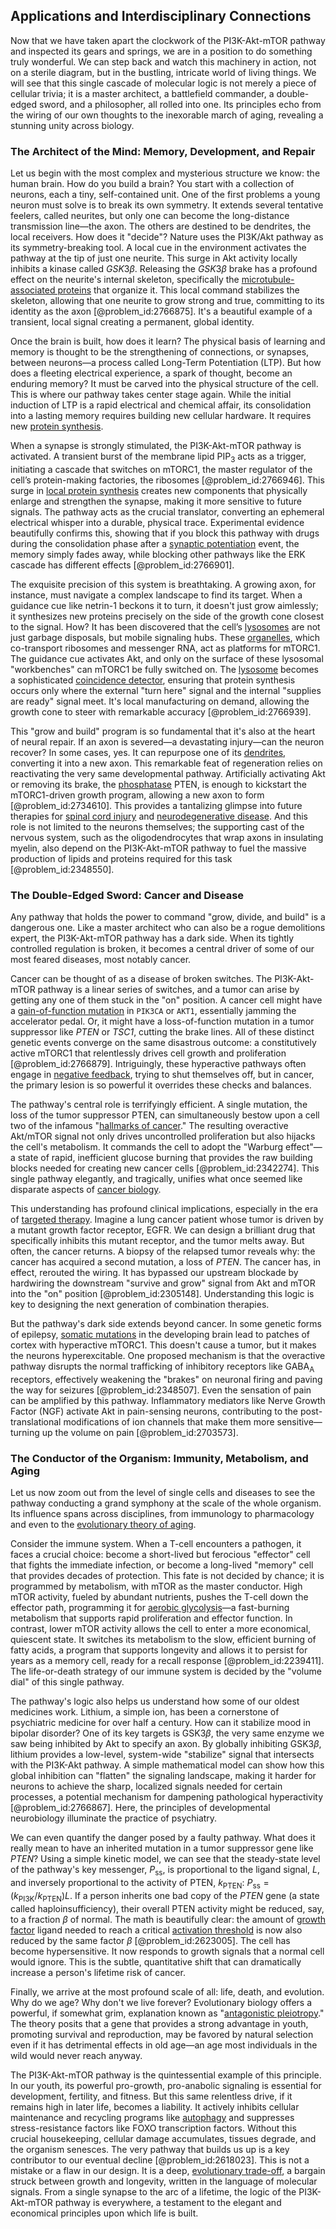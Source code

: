 ## Applications and Interdisciplinary Connections

Now that we have taken apart the clockwork of the PI3K-Akt-mTOR pathway and inspected its gears and springs, we are in a position to do something truly wonderful. We can step back and watch this machinery in action, not on a sterile diagram, but in the bustling, intricate world of living things. We will see that this single cascade of molecular logic is not merely a piece of cellular trivia; it is a master architect, a battlefield commander, a double-edged sword, and a philosopher, all rolled into one. Its principles echo from the wiring of our own thoughts to the inexorable march of aging, revealing a stunning unity across biology.

### The Architect of the Mind: Memory, Development, and Repair

Let us begin with the most complex and mysterious structure we know: the human brain. How do you build a brain? You start with a collection of neurons, each a tiny, self-contained unit. One of the first problems a young neuron must solve is to break its own symmetry. It extends several tentative feelers, called neurites, but only one can become the long-distance transmission line—the axon. The others are destined to be dendrites, the local receivers. How does it "decide"? Nature uses the PI3K/Akt pathway as its symmetry-breaking tool. A local cue in the environment activates the pathway at the tip of just one neurite. This surge in Akt activity locally inhibits a kinase called $GSK3\beta$. Releasing the $GSK3\beta$ brake has a profound effect on the neurite's internal skeleton, specifically the [microtubule-associated proteins](@article_id:173847) that organize it. This local command stabilizes the skeleton, allowing that one neurite to grow strong and true, committing to its identity as the axon [@problem_id:2766875]. It's a beautiful example of a transient, local signal creating a permanent, global identity.

Once the brain is built, how does it learn? The physical basis of learning and memory is thought to be the strengthening of connections, or synapses, between neurons—a process called Long-Term Potentiation (LTP). But how does a fleeting electrical experience, a spark of thought, become an enduring memory? It must be carved into the physical structure of the cell. This is where our pathway takes center stage again. While the initial induction of LTP is a rapid electrical and chemical affair, its consolidation into a lasting memory requires building new cellular hardware. It requires new [protein synthesis](@article_id:146920).

When a synapse is strongly stimulated, the PI3K-Akt-mTOR pathway is activated. A transient burst of the membrane lipid $\text{PIP}_3$ acts as a trigger, initiating a cascade that switches on mTORC1, the master regulator of the cell’s protein-making factories, the ribosomes [@problem_id:2766946]. This surge in [local protein synthesis](@article_id:162356) creates new components that physically enlarge and strengthen the synapse, making it more sensitive to future signals. The pathway acts as the crucial translator, converting an ephemeral electrical whisper into a durable, physical trace. Experimental evidence beautifully confirms this, showing that if you block this pathway with drugs during the consolidation phase after a [synaptic potentiation](@article_id:170820) event, the memory simply fades away, while blocking other pathways like the ERK cascade has different effects [@problem_id:2766901].

The exquisite precision of this system is breathtaking. A growing axon, for instance, must navigate a complex landscape to find its target. When a guidance cue like netrin-1 beckons it to turn, it doesn't just grow aimlessly; it synthesizes new proteins precisely on the side of the growth cone closest to the signal. How? It has been discovered that the cell’s [lysosomes](@article_id:167711) are not just garbage disposals, but mobile signaling hubs. These [organelles](@article_id:154076), which co-transport ribosomes and messenger RNA, act as platforms for mTORC1. The guidance cue activates Akt, and only on the surface of these lysosomal "workbenches" can mTORC1 be fully switched on. The [lysosome](@article_id:174405) becomes a sophisticated [coincidence detector](@article_id:169128), ensuring that protein synthesis occurs only where the external "turn here" signal and the internal "supplies are ready" signal meet. It's local manufacturing on demand, allowing the growth cone to steer with remarkable accuracy [@problem_id:2766939].

This "grow and build" program is so fundamental that it's also at the heart of neural repair. If an axon is severed—a devastating injury—can the neuron recover? In some cases, yes. It can repurpose one of its [dendrites](@article_id:159009), converting it into a new axon. This remarkable feat of regeneration relies on reactivating the very same developmental pathway. Artificially activating Akt or removing its brake, the [phosphatase](@article_id:141783) PTEN, is enough to kickstart the mTORC1-driven growth program, allowing a new axon to form [@problem_id:2734610]. This provides a tantalizing glimpse into future therapies for [spinal cord injury](@article_id:173167) and [neurodegenerative disease](@article_id:169208). And this role is not limited to the neurons themselves; the supporting cast of the nervous system, such as the oligodendrocytes that wrap axons in insulating myelin, also depend on the PI3K-Akt-mTOR pathway to fuel the massive production of lipids and proteins required for this task [@problem_id:2348550].

### The Double-Edged Sword: Cancer and Disease

Any pathway that holds the power to command "grow, divide, and build" is a dangerous one. Like a master architect who can also be a rogue demolitions expert, the PI3K-Akt-mTOR pathway has a dark side. When its tightly controlled regulation is broken, it becomes a central driver of some of our most feared diseases, most notably cancer.

Cancer can be thought of as a disease of broken switches. The PI3K-Akt-mTOR pathway is a linear series of switches, and a tumor can arise by getting any one of them stuck in the "on" position. A cancer cell might have a [gain-of-function mutation](@article_id:142608) in `PIK3CA` or `AKT1`, essentially jamming the accelerator pedal. Or, it might have a loss-of-function mutation in a tumor suppressor like *PTEN* or *TSC1*, cutting the brake lines. All of these distinct genetic events converge on the same disastrous outcome: a constitutively active mTORC1 that relentlessly drives cell growth and proliferation [@problem_id:2766879]. Intriguingly, these hyperactive pathways often engage in [negative feedback](@article_id:138125), trying to shut themselves off, but in cancer, the primary lesion is so powerful it overrides these checks and balances.

The pathway's central role is terrifyingly efficient. A single mutation, the loss of the tumor suppressor PTEN, can simultaneously bestow upon a cell two of the infamous "[hallmarks of cancer](@article_id:168891)." The resulting overactive Akt/mTOR signal not only drives uncontrolled proliferation but also hijacks the cell's metabolism. It commands the cell to adopt the "Warburg effect"—a state of rapid, inefficient glucose burning that provides the raw building blocks needed for creating new cancer cells [@problem_id:2342274]. This single pathway elegantly, and tragically, unifies what once seemed like disparate aspects of [cancer biology](@article_id:147955).

This understanding has profound clinical implications, especially in the era of [targeted therapy](@article_id:260577). Imagine a lung cancer patient whose tumor is driven by a mutant growth factor receptor, EGFR. We can design a brilliant drug that specifically inhibits this mutant receptor, and the tumor melts away. But often, the cancer returns. A biopsy of the relapsed tumor reveals why: the cancer has acquired a second mutation, a loss of *PTEN*. The cancer has, in effect, rerouted the wiring. It has bypassed our upstream blockade by hardwiring the downstream "survive and grow" signal from Akt and mTOR into the "on" position [@problem_id:2305148]. Understanding this logic is key to designing the next generation of combination therapies.

But the pathway's dark side extends beyond cancer. In some genetic forms of epilepsy, [somatic mutations](@article_id:275563) in the developing brain lead to patches of cortex with hyperactive mTORC1. This doesn't cause a tumor, but it makes the neurons hyperexcitable. One proposed mechanism is that the overactive pathway disrupts the normal trafficking of inhibitory receptors like GABA$_\text{A}$ receptors, effectively weakening the "brakes" on neuronal firing and paving the way for seizures [@problem_id:2348507]. Even the sensation of pain can be amplified by this pathway. Inflammatory mediators like Nerve Growth Factor (NGF) activate Akt in pain-sensing neurons, contributing to the post-translational modifications of ion channels that make them more sensitive—turning up the volume on pain [@problem_id:2703573].

### The Conductor of the Organism: Immunity, Metabolism, and Aging

Let us now zoom out from the level of single cells and diseases to see the pathway conducting a grand symphony at the scale of the whole organism. Its influence spans across disciplines, from immunology to pharmacology and even to the [evolutionary theory of aging](@article_id:167727).

Consider the immune system. When a T-cell encounters a pathogen, it faces a crucial choice: become a short-lived but ferocious "effector" cell that fights the immediate infection, or become a long-lived "memory" cell that provides decades of protection. This fate is not decided by chance; it is programmed by metabolism, with mTOR as the master conductor. High mTOR activity, fueled by abundant nutrients, pushes the T-cell down the effector path, programming it for [aerobic glycolysis](@article_id:154570)—a fast-burning metabolism that supports rapid proliferation and effector function. In contrast, lower mTOR activity allows the cell to enter a more economical, quiescent state. It switches its metabolism to the slow, efficient burning of fatty acids, a program that supports longevity and allows it to persist for years as a memory cell, ready for a recall response [@problem_id:2239411]. The life-or-death strategy of our immune system is decided by the "volume dial" of this single pathway.

The pathway's logic also helps us understand how some of our oldest medicines work. Lithium, a simple ion, has been a cornerstone of psychiatric medicine for over half a century. How can it stabilize mood in bipolar disorder? One of its key targets is GSK3$\beta$, the very same enzyme we saw being inhibited by Akt to specify an axon. By globally inhibiting GSK3$\beta$, lithium provides a low-level, system-wide "stabilize" signal that intersects with the PI3K-Akt pathway. A simple mathematical model can show how this global inhibition can "flatten" the signaling landscape, making it harder for neurons to achieve the sharp, localized signals needed for certain processes, a potential mechanism for dampening pathological hyperactivity [@problem_id:2766867]. Here, the principles of developmental neurobiology illuminate the practice of psychiatry.

We can even quantify the danger posed by a faulty pathway. What does it really mean to have an inherited mutation in a tumor suppressor gene like *PTEN*? Using a simple kinetic model, we can see that the steady-state level of the pathway's key messenger, $P_{\mathrm{ss}}$, is proportional to the ligand signal, $L$, and inversely proportional to the activity of PTEN, $k_{\mathrm{PTEN}}$: $P_{\mathrm{ss}} = (k_{\mathrm{PI3K}}/k_{\mathrm{PTEN}})L$. If a person inherits one bad copy of the *PTEN* gene (a state called haploinsufficiency), their overall PTEN activity might be reduced, say, to a fraction $\beta$ of normal. The math is beautifully clear: the amount of [growth factor](@article_id:634078) ligand needed to reach a critical [activation threshold](@article_id:634842) is now also reduced by the same factor $\beta$ [@problem_id:2623005]. The cell has become hypersensitive. It now responds to growth signals that a normal cell would ignore. This is the subtle, quantitative shift that can dramatically increase a person's lifetime risk of cancer.

Finally, we arrive at the most profound scale of all: life, death, and evolution. Why do we age? Why don't we live forever? Evolutionary biology offers a powerful, if somewhat grim, explanation known as "[antagonistic pleiotropy](@article_id:137995)." The theory posits that a gene that provides a strong advantage in youth, promoting survival and reproduction, may be favored by natural selection even if it has detrimental effects in old age—an age most individuals in the wild would never reach anyway.

The PI3K-Akt-mTOR pathway is the quintessential example of this principle. In our youth, its powerful pro-growth, pro-anabolic signaling is essential for development, fertility, and fitness. But this same relentless drive, if it remains high in later life, becomes a liability. It actively inhibits cellular maintenance and recycling programs like [autophagy](@article_id:146113) and suppresses stress-resistance factors like FOXO transcription factors. Without this crucial housekeeping, cellular damage accumulates, tissues degrade, and the organism senesces. The very pathway that builds us up is a key contributor to our eventual decline [@problem_id:2618023]. This is not a mistake or a flaw in our design. It is a deep, [evolutionary trade-off](@article_id:154280), a bargain struck between growth and longevity, written in the language of molecular signals. From a single synapse to the arc of a lifetime, the logic of the PI3K-Akt-mTOR pathway is everywhere, a testament to the elegant and economical principles upon which life is built.